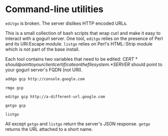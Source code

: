# Command-line utilities

`editgo` is broken. The server dislikes HTTP encoded URLs.

This is a small collection of bash scripts that wrap curl and make it easy to
interact with a gogurl server. One tool, `editgo` relies on the presence of
Perl and its URI:Escape module. `listgo` relies on Perl's HTML::Strip module
which is not part of the base install.

Each tool contains two variables that need to be edited:
*$CERT* should point to your client certificate on the filesystem.
*$SERVER* should point to your gogurl server's FQDN (not URI).

`addgo gcp http://console.google.com`

`rmgo gcp`

`editgo gcp http://a-different-url.google.com`

`getgo gcp`

`listgo`

All except `getgo` and `listgo` return the server's JSON response. `getgo` returns the URL
attached to a short name.
